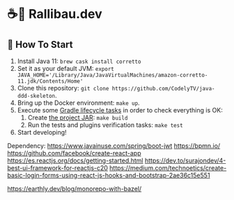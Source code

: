# ☕🚀 Rallibau.dev

## 🏁 How To Start

1. Install Java 11: `brew cask install corretto`
2. Set it as your default JVM: `export JAVA_HOME='/Library/Java/JavaVirtualMachines/amazon-corretto-11.jdk/Contents/Home'`
3. Clone this repository: `git clone https://github.com/CodelyTV/java-ddd-skeleton`.
4. Bring up the Docker environment: `make up`.
5. Execute some [Gradle lifecycle tasks](https://docs.gradle.org/current/userguide/java_plugin.html#lifecycle_tasks) in order to check everything is OK:
    1. Create [the project JAR](https://docs.gradle.org/current/userguide/java_plugin.html#sec:jar): `make build`
    2. Run the tests and plugins verification tasks: `make test`
6. Start developing!





Dependency:
https://www.javainuse.com/spring/boot-jwt
https://bpmn.io/
https://github.com/facebook/create-react-app
https://es.reactjs.org/docs/getting-started.html
https://dev.to/surajondev/4-best-ui-framework-for-reactjs-c20
https://medium.com/technoetics/create-basic-login-forms-using-react-js-hooks-and-bootstrap-2ae36c15e551

https://earthly.dev/blog/monorepo-with-bazel/